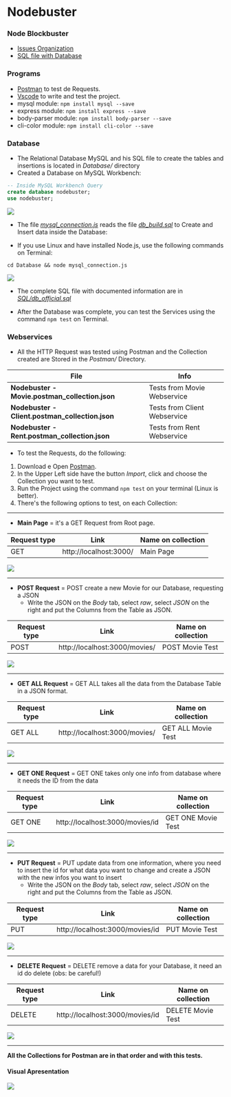 # Nodebuster

### Node Blockbuster

* [Issues Organization](https://github.com/F4NT0/Nodebuster/projects/1)
* [SQL file with Database](https://github.com/F4NT0/Nodebuster/blob/main/SQL/db_official.sql)

### Programs

* [Postman](https://www.postman.com/) to test de Requests.
* [Vscode](https://code.visualstudio.com/) to write and test the project.
* mysql module: `npm install mysql --save`
* express module: `npm install express --save`
* body-parser module: `npm install body-parser --save`
* cli-color module: `npm install cli-color --save`

### Database

* The Relational Database MySQL and his SQL file to create the tables and insertions is located in _Database/_ directory
* Created a Database on MySQL Workbench:

```sql
-- Inside MySQL Workbench Query
create database nodebuster;
use nodebuster;
```

<img src="Images/create-database.gif">

* The file [*mysql_connection.js*](https://github.com/F4NT0/Nodebuster/blob/main/Database/mysql_connection.js) reads the file [*db_build.sql*](https://github.com/F4NT0/Nodebuster/blob/main/Database/db_build.sql) to Create and Insert data inside the Database:

* If you use Linux and have installed Node.js, use the following commands on Terminal:

```shell
cd Database && node mysql_connection.js
```

<img src="Images/inserting_database.gif">

* The complete SQL file with documented information are in [*SQL/db_official.sql*](https://github.com/F4NT0/Nodebuster/blob/main/SQL/db_official.sql)

* After the Database was complete, you can test the Services using the command `npm test` on Terminal.

### Webservices

* All the HTTP Request was tested using Postman and the Collection created are Stored in the _Postman/_ Directory.

File|Info
|---|---|
**Nodebuster - Movie.postman_collection.json**| Tests from Movie Webservice
**Nodebuster - Client.postman_collection.json**| Tests from Client Webservice
**Nodebuster - Rent.postman_collection.json**| Tests from Rent Webservice

* To test the Requests, do the following:

1. Download e Open [Postman](https://www.postman.com/).
2. In the Upper Left side have the button _Import_, click and choose the Collection you want to test.
3. Run the Project using the command `npm test` on your terminal (Linux is better).
4. There's the following options to test, on each Collection:

---

* **Main Page** = it's a GET Request from Root page.

Request type|Link|Name on collection|
|---|---|---|
GET|http://localhost:3000/|Main Page|

<img src="Images/get-main-page.png">

---

* **POST Request** = POST create a new Movie for our Database, requesting a JSON
  * Write the JSON on the _Body_ tab, select _raw_, select _JSON_ on the right and put the Columns from the Table as JSON.
 
Request type|Link|Name on collection|
|---|---|---|
POST|http://localhost:3000/movies/|POST Movie Test|

<img src="Images/post-movies.png">

---

* **GET ALL Request** = GET ALL takes all the data from the Database Table in a JSON format.
 
Request type|Link|Name on collection|
|---|---|---|
GET ALL|http://localhost:3000/movies/|GET ALL Movie Test|

<img src="Images/get-all-movies.png">

---

* **GET ONE Request** = GET ONE takes only one info from database where it needs the ID from the data
 
Request type|Link|Name on collection|
|---|---|---|
GET ONE|http://localhost:3000/movies/id|GET ONE Movie Test|

<img src="Images/get-one-movies.png">

---

* **PUT Request** = PUT update data from one information, where you need to insert the id for what data you want to change and create a JSON with the new infos you want to insert
    * Write the JSON on the _Body_ tab, select _raw_, select _JSON_ on the right and put the Columns from the Table as JSON.
 
Request type|Link|Name on collection|
|---|---|---|
PUT|http://localhost:3000/movies/id|PUT Movie Test|

<img src="Images/put-movies.png">

---

* **DELETE Request** = DELETE remove a data for your Database, it need an id do delete (obs: be careful!)

Request type|Link|Name on collection|
|---|---|---|
DELETE|http://localhost:3000/movies/id|DELETE Movie Test|

<img src="Images/delete-movies.png">

---

**All the Collections for Postman are in that order and with this tests.**

#### Visual Apresentation

<img src="Images/how-to-use-postman.gif">